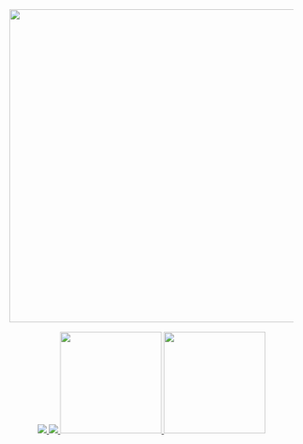 <div align="center">
  <img src="https://i.imgur.com/qEb2xJE.png" width="555px">
</div>

<div align="center">
  <br>
  <a href="mailto:andredalpisol@gmail.com" alt="Gmail">
    <img src="https://img.shields.io/badge/-Gmail-FF0000?style=for-the-badge&labelColor=FF0000&logo=gmail&logoColor=white&link=andredalpisol@gmail.com">
  </a>
  <a href="https://www.linkedin.com/in/andredalpisol/" alt="LinkedIn">
        <img src="https://img.shields.io/badge/-Linkedin-0e76a8?style=for-the-badge&logo=Linkedin&logoColor=white>

  </a>
</div>

<br>

<div>
  <a href="https://github.com/andredalpisol">
  <img height="180em" src="https://github-readme-stats.vercel.app/api?username=andredalpisol&show_icons=true&theme=tokyonight&include_all_commits=true&count_private=true"/>
  <img height="180em" src="https://github-readme-stats.vercel.app/api/top-langs/?username=andredalpisol&layout=compact&langs_count=6&theme=tokyonight"/>
</div>


 
